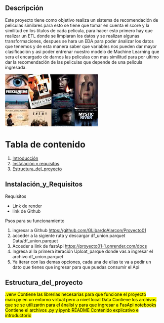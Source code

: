 ## Descripción
Este proyecto tiene como objetivo realiza un sistema de recomendación de peliculas similares para esto se tiene que tomar en cuenta el score y la similitud en los titulos de cada pelicula, para hacer esto primero hay que realizar un ETL donde se limpiaran los datos y se realizan algunas transformaciones, despues se hara un EDA para poder ánalizar los datos que tenemos y de esta manera saber que variables nos pueden dar mayor clasificación y asi poder entrenar nuestro modelo de Machine Learning que sera el encargado de darnos las peliculas con mas similitud para por ultimo dar la recomendación de las peliculas que depende de una pelicula ingresada.

![Recomendación](Imagenes/recomendacion.jfif)

# Tabla de contenido 
1. [Introducción](#Descripción)
2. [Instalación y requisitos](#Instalación_y_Requisitos)
2. [Estructura_del_proyecto](#Estructura_del_proyecto)

## Instalación_y_Requisitos
Requisitos 
- Link de render
- link de Github

Psos para su funcionamiento
1. ingresar a Github https://github.com/GLibardoAlarcon/Proyecto01
2. acceder a la sigiente ruta y descargar df_union.parquet Data/df_union.parquet
3. Acceder a link de fastApi https://proyecto01-1.onrender.com/docs
4. Ingresa al la primera iteración Uploat_parque donde vas a ingresar el archivo df_union.parquet
5. Ya iterar con las demas opciones, cada una de ellas te va a pedir un dato que tienes que ingresar para que puedas consumir el Api

## Estructura_del_proyecto
<mark>.venv<mark> Contiene las librerias necesarias para que funcione el proyecto main.py en un entorno virtual pero a nivel local
<mark>Data<mark> Contiene los archivos que se se utilizarón para el ánalisi y para que ingresar a FasApi
<mark>notebooks<mark> Contiene el archivos .py y ipynb 
<mark>README<mark> Contenido explicativo e introductorio

